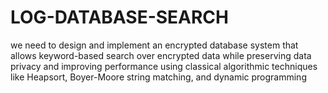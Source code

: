 # LOG-DATABASE-SEARCH
we need to design and implement an encrypted database system that allows keyword-based search over encrypted data while preserving data privacy and improving performance using classical algorithmic techniques like Heapsort, Boyer-Moore string matching, and dynamic programming
